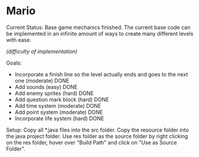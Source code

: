 # Mario

Current Status:
Base game mechanics finished. The current base code can be implemented in an infinite amount of ways to create many different levels with ease.

*(difficulty of implementation)*

Goals:
- Incorporate a finish line so the level actually ends and goes to the next one (moderate) DONE
- Add sounds (easy) DONE
- Add enemy sprites (hard) DONE
- Add question mark block (hard) DONE
- Add time system (moderate) DONE
- Add point system (moderate) DONE
- Incorporate life system (hard) DONE

Setup:
Copy all *.java files into the src folder. Copy the resource folder into the java project folder. Use res folder as the source folder by right clicking on the res folder, hover over "Build Path" and click on "Use as Source Folder". 
